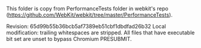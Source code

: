 This folder is copy from PerformanceTests folder in webkit's repo
(https://github.com/WebKit/webkit/tree/master/PerformanceTests).

Revision: 65d99b55b36bcb5af7389eb51cbf1dbdfad26b32
Local modification: trailing whitespaces are stripped. All files that have
executable bit set are unset to bypass Chromium PRESUBMIT.
